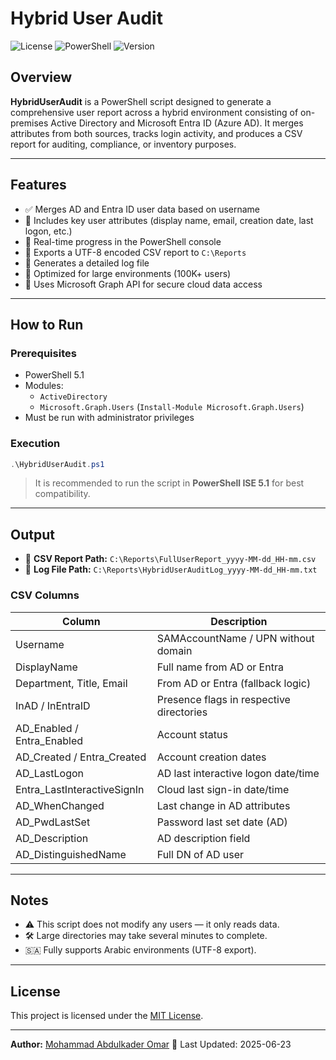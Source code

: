 
# Hybrid User Audit

![License](https://img.shields.io/badge/license-MIT-blue.svg)
![PowerShell](https://img.shields.io/badge/powershell-5.1%2B-blue.svg)
![Version](https://img.shields.io/badge/version-1.0-green.svg)

## Overview

**HybridUserAudit** is a PowerShell script designed to generate a comprehensive user report across a hybrid environment consisting of on-premises Active Directory and Microsoft Entra ID (Azure AD). It merges attributes from both sources, tracks login activity, and produces a CSV report for auditing, compliance, or inventory purposes.

---

## Features

- ✅ Merges AD and Entra ID user data based on username
- 📅 Includes key user attributes (display name, email, creation date, last logon, etc.)
- 🔁 Real-time progress in the PowerShell console
- 💾 Exports a UTF-8 encoded CSV report to `C:\Reports`
- 📓 Generates a detailed log file
- 🧪 Optimized for large environments (100K+ users)
- 🔐 Uses Microsoft Graph API for secure cloud data access

---

## How to Run

### Prerequisites

- PowerShell 5.1
- Modules:
  - `ActiveDirectory`
  - `Microsoft.Graph.Users` (`Install-Module Microsoft.Graph.Users`)
- Must be run with administrator privileges

### Execution

```powershell
.\HybridUserAudit.ps1
````

> It is recommended to run the script in **PowerShell ISE 5.1** for best compatibility.

---

## Output

* 📁 **CSV Report Path:** `C:\Reports\FullUserReport_yyyy-MM-dd_HH-mm.csv`
* 📁 **Log File Path:** `C:\Reports\HybridUserAuditLog_yyyy-MM-dd_HH-mm.txt`

### CSV Columns

| Column                       | Description                              |
| ---------------------------- | ---------------------------------------- |
| Username                     | SAMAccountName / UPN without domain      |
| DisplayName                  | Full name from AD or Entra               |
| Department, Title, Email     | From AD or Entra (fallback logic)        |
| InAD / InEntraID             | Presence flags in respective directories |
| AD\_Enabled / Entra\_Enabled | Account status                           |
| AD\_Created / Entra\_Created | Account creation dates                   |
| AD\_LastLogon                | AD last interactive logon date/time      |
| Entra\_LastInteractiveSignIn | Cloud last sign-in date/time             |
| AD\_WhenChanged              | Last change in AD attributes             |
| AD\_PwdLastSet               | Password last set date (AD)              |
| AD\_Description              | AD description field                     |
| AD\_DistinguishedName        | Full DN of AD user                       |

---

## Notes

* ⚠️ This script does not modify any users — it only reads data.
* 🛠️ Large directories may take several minutes to complete.
* 🇸🇦 Fully supports Arabic environments (UTF-8 export).

---

## License

This project is licensed under the [MIT License](https://opensource.org/licenses/MIT).

---

**Author:** [Mohammad Abdulkader Omar](https://momar.tech)
📅 Last Updated: 2025-06-23


